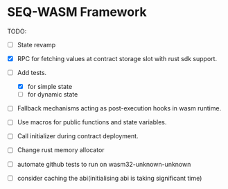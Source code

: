 # SEQ-WASM Framework

TODO:
- [ ] State revamp

- [x] RPC for fetching values at contract storage slot with rust sdk support.

- [ ] Add tests. 
    - [x] for simple state 
    - [ ] for dynamic state 

- [ ] Fallback mechanisms acting as post-execution hooks in wasm runtime. 

- [ ] Use macros for public functions and state variables.

- [ ] Call initializer during contract deployment.

- [ ] Change rust memory allocator

- [ ] automate github tests to run on wasm32-unknown-unknown

- [ ] consider caching the abi(initialising abi is taking significant time)